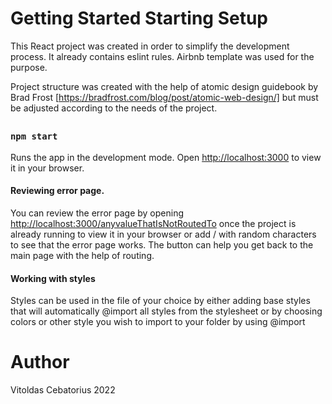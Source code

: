 # Getting Started Starting Setup

This React project was created in order to simplify the development process. It already contains eslint rules. Airbnb template was used for the purpose. 

Project structure was created with the help of atomic design guidebook by Brad Frost [https://bradfrost.com/blog/post/atomic-web-design/] but must be adjusted according to the needs of the project.

## 

### `npm start`

Runs the app in the development mode.
Open [http://localhost:3000](http://localhost:3000) to view it in your browser.

#### Reviewing error page.

You can review the error page by opening [http://localhost:3000/anyvalueThatIsNotRoutedTo](http://localhost:3000/anyvalueThatIsNotRoutedTo) once the project is already running to view it in your browser or add / with random characters to see that the error page works. The button can help you get back to the main page with the help of routing.

#### Working with styles 

Styles can be used in the file of your choice by either adding base styles that will automatically @import all styles from the stylesheet or by choosing colors or other style you wish to import to your folder by using @import

# Author

Vitoldas Cebatorius 2022
